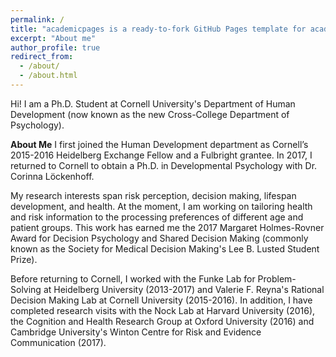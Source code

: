 ```yaml
---
permalink: /
title: "academicpages is a ready-to-fork GitHub Pages template for academic personal websites"
excerpt: "About me"
author_profile: true
redirect_from: 
  - /about/
  - /about.html
---
```


Hi! I am a Ph.D. Student at Cornell University's Department of Human Development (now known as the new Cross-College Department of Psychology).

**About Me**
I first joined the Human Development department as Cornell’s 2015-2016 Heidelberg Exchange Fellow and a Fulbright grantee. In 2017, I returned to Cornell to obtain a Ph.D. in Developmental Psychology with Dr. Corinna Löckenhoff.

My research interests span risk perception, decision making, lifespan development, and health. At the moment, I am working on tailoring health and risk information to the processing preferences of different age and patient groups. This work has earned me the 2017 Margaret Holmes-Rovner Award for Decision Psychology and Shared Decision Making (commonly known as the Society for Medical Decision Making's Lee B. Lusted Student Prize).

Before returning to Cornell, I worked with the Funke Lab for Problem-Solving at Heidelberg University (2013-2017) and Valerie F. Reyna's Rational Decision Making Lab at Cornell University (2015-2016). In addition, I have completed research visits with the Nock Lab at Harvard University (2016), the Cognition and Health Research Group at Oxford University (2016) and Cambridge University's Winton Centre for Risk and Evidence Communication (2017).
